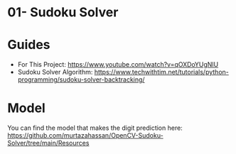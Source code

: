 # 01- Sudoku Solver

# Guides
* For This Project: https://www.youtube.com/watch?v=qOXDoYUgNlU
* Sudoku Solver Algorithm: https://www.techwithtim.net/tutorials/python-programming/sudoku-solver-backtracking/

# Model
You can find the model that makes the digit prediction here: https://github.com/murtazahassan/OpenCV-Sudoku-Solver/tree/main/Resources